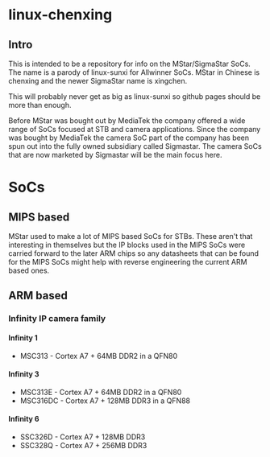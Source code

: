 # linux-chenxing

## Intro

This is intended to be a repository for info on the MStar/SigmaStar SoCs.
The name is a parody of linux-sunxi for Allwinner SoCs. MStar in Chinese is
chenxing and the newer SigmaStar name is xingchen.

This will probably never get as big as linux-sunxi so github pages should be
more than enough.

Before MStar was bought out by MediaTek the company offered a wide range
of SoCs focused at STB and camera applications. Since the company was
bought by MediaTek the camera SoC part of the company has been spun out
into the fully owned subsidiary called Sigmastar. The camera SoCs that are 
now marketed by Sigmastar will be the main focus here.

# SoCs

## MIPS based

MStar used to make a lot of MIPS based SoCs for STBs. These aren't that
interesting in themselves but the IP blocks used in the MIPS SoCs were
carried forward to the later ARM chips so any datasheets that can be found
for the MIPS SoCs might help with reverse engineering the current ARM based
ones.

## ARM based

### Infinity IP camera family
#### Infinity 1
- MSC313 - Cortex A7 + 64MB DDR2 in a QFN80
#### Infinity 3
- MSC313E - Cortex A7 + 64MB DDR2 in a QFN80
- MSC316DC - Cortex A7 + 128MB DDR3 in a QFN88
#### Infinity 6
- SSC326D - Cortex A7 + 128MB DDR3
- SSC328Q - Cortex A7 + 256MB DDR3
